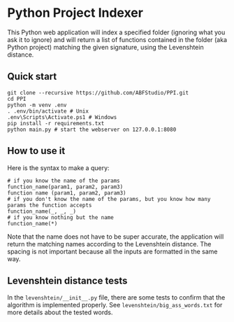 # Python Project Indexer

This Python web application will index a specified folder (ignoring what you ask it to ignore) and will return a list of functions contained in the folder (aka Python project) matching the given signature, using the Levenshtein distance.

## Quick start
```console
git clone --recursive https://github.com/ABFStudio/PPI.git
cd PPI
python -m venv .env
. .env/bin/activate # Unix
.env\Scripts\Activate.ps1 # Windows
pip install -r requirements.txt
python main.py # start the webserver on 127.0.0.1:8080
```

## How to use it
Here is the syntax to make a query:
```
# if you know the name of the params
function_name(param1, param2, param3)
function name (param1, param2, param3)
# if you don't know the name of the params, but you know how many params the function accepts
function_name(_, _, _)
# if you know nothing but the name
function_name(*)
```
Note that the name does not have to be super accurate, the application will return the matching names according to the Levenshtein distance. The spacing is not important because all the inputs are formatted in the same way.

## Levenshtein distance tests
In the `levenshtein/__init__.py` file, there are some tests to confirm that the algorithm is implemented properly. See `levenshtein/big_ass_words.txt` for more details about the tested words.